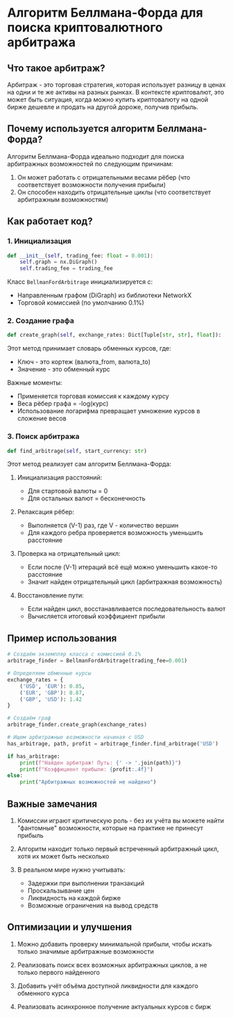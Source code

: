 # Алгоритм Беллмана-Форда для поиска криптовалютного арбитража

## Что такое арбитраж?

Арбитраж - это торговая стратегия, которая использует разницу в ценах на одни и те же активы на разных рынках. В контексте криптовалют, это может быть ситуация, когда можно купить криптовалюту на одной бирже дешевле и продать на другой дороже, получив прибыль.

## Почему используется алгоритм Беллмана-Форда?

Алгоритм Беллмана-Форда идеально подходит для поиска арбитражных возможностей по следующим причинам:
1. Он может работать с отрицательными весами рёбер (что соответствует возможности получения прибыли)
2. Он способен находить отрицательные циклы (что соответствует арбитражным возможностям)

## Как работает код?

### 1. Инициализация

```python
def __init__(self, trading_fee: float = 0.001):
    self.graph = nx.DiGraph()
    self.trading_fee = trading_fee
```

Класс `BellmanFordArbitrage` инициализируется с:
- Направленным графом (DiGraph) из библиотеки NetworkX
- Торговой комиссией (по умолчанию 0.1%)

### 2. Создание графа

```python
def create_graph(self, exchange_rates: Dict[Tuple[str, str], float]):
```

Этот метод принимает словарь обменных курсов, где:
- Ключ - это кортеж (валюта_from, валюта_to)
- Значение - это обменный курс

Важные моменты:
- Применяется торговая комиссия к каждому курсу
- Веса рёбер графа = -log(курс)
- Использование логарифма превращает умножение курсов в сложение весов

### 3. Поиск арбитража

```python
def find_arbitrage(self, start_currency: str)
```

Этот метод реализует сам алгоритм Беллмана-Форда:

1. Инициализация расстояний:
   - Для стартовой валюты = 0
   - Для остальных валют = бесконечность

2. Релаксация рёбер:
   - Выполняется (V-1) раз, где V - количество вершин
   - Для каждого ребра проверяется возможность уменьшить расстояние

3. Проверка на отрицательный цикл:
   - Если после (V-1) итераций всё ещё можно уменьшить какое-то расстояние
   - Значит найден отрицательный цикл (арбитражная возможность)

4. Восстановление пути:
   - Если найден цикл, восстанавливается последовательность валют
   - Вычисляется итоговый коэффициент прибыли

## Пример использования

```python
# Создаём экземпляр класса с комиссией 0.1%
arbitrage_finder = BellmanFordArbitrage(trading_fee=0.001)

# Определяем обменные курсы
exchange_rates = {
    ('USD', 'EUR'): 0.85,
    ('EUR', 'GBP'): 0.87,
    ('GBP', 'USD'): 1.42
}

# Создаём граф
arbitrage_finder.create_graph(exchange_rates)

# Ищем арбитражные возможности начиная с USD
has_arbitrage, path, profit = arbitrage_finder.find_arbitrage('USD')

if has_arbitrage:
    print(f"Найден арбитраж! Путь: {' -> '.join(path)}")
    print(f"Коэффициент прибыли: {profit:.4f}")
else:
    print("Арбитражных возможностей не найдено")
```

## Важные замечания

1. Комиссии играют критическую роль - без их учёта вы можете найти "фантомные" возможности, которые на практике не принесут прибыль

2. Алгоритм находит только первый встреченный арбитражный цикл, хотя их может быть несколько

3. В реальном мире нужно учитывать:
   - Задержки при выполнении транзакций
   - Проскальзывание цен
   - Ликвидность на каждой бирже
   - Возможные ограничения на вывод средств

## Оптимизации и улучшения

1. Можно добавить проверку минимальной прибыли, чтобы искать только значимые арбитражные возможности

2. Реализовать поиск всех возможных арбитражных циклов, а не только первого найденного

3. Добавить учёт объёма доступной ликвидности для каждого обменного курса

4. Реализовать асинхронное получение актуальных курсов с бирж

